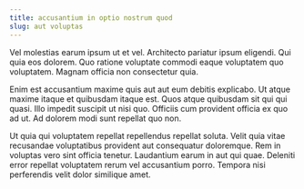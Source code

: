 ```yaml
---
title: accusantium in optio nostrum quod
slug: aut voluptas
---
```


Vel molestias earum ipsum ut et vel. Architecto pariatur ipsum eligendi. Qui quia eos dolorem. Quo ratione voluptate commodi eaque voluptatem quo voluptatem. Magnam officia non consectetur quia.

Enim est accusantium maxime quis aut aut eum debitis explicabo. Ut atque maxime itaque et quibusdam itaque est. Quos atque quibusdam sit qui qui quasi. Illo impedit suscipit ut nisi quo. Officiis cum provident officia ex quo ad ut. Ad dolorem modi sunt repellat quo non.

Ut quia qui voluptatem repellat repellendus repellat soluta. Velit quia vitae recusandae voluptatibus provident aut consequatur doloremque. Rem in voluptas vero sint officia tenetur. Laudantium earum in aut qui quae. Deleniti error repellat voluptatem rerum vel accusantium porro. Tempora nisi perferendis velit dolor similique amet.
